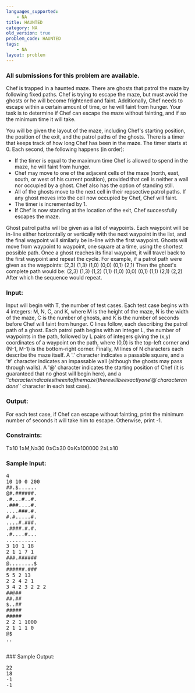 ```yaml
---
languages_supported:
    - NA
title: HAUNTED
category: NA
old_version: true
problem_code: HAUNTED
tags:
    - NA
layout: problem
---
```

###  All submissions for this problem are available. 

Chef is trapped in a haunted maze. There are ghosts that patrol the maze by following fixed paths. Chef is trying to escape the maze, but must avoid the ghosts or he will become frightened and faint. Additionally, Chef needs to escape within a certain amount of time, or he will faint from hunger. Your task is to determine if Chef can escape the maze without fainting, and if so the minimum time it will take.

You will be given the layout of the maze, including Chef's starting position, the position of the exit, and the patrol paths of the ghosts. There is a timer that keeps track of how long Chef has been in the maze. The timer starts at 0. Each second, the following happens (in order):

- If the timer is equal to the maximum time Chef is allowed to spend in the maze, he will faint from hunger.
- Chef may move to one of the adjacent cells of the maze (north, east, south, or west of his current position), provided that cell is neither a wall nor occupied by a ghost. Chef also has the option of standing still.
- All of the ghosts move to the next cell in their repsective patrol paths. If any ghost moves into the cell now occupied by Chef, Chef will faint.
- The timer is incremented by 1.
- If Chef is now standing at the location of the exit, Chef successfully escapes the maze.

Ghost patrol paths will be given as a list of waypoints. Each waypoint will be in-line either horizontally or vertically with the next waypoint in the list, and the final waypoint will similarly be in-line with the first waypoint. Ghosts will move from waypoint to waypoint, one square at a time, using the shortest possible path. Once a ghost reaches its final waypoint, it will travel back to the first waypoint and repeat the cycle. For example, if a patrol path were given as the waypoints:
 (2,3) (1,3) (1,0) (0,0) (0,1) (2,1)
 Then the ghost's complete path would be:
 (2,3) (1,3) (1,2) (1,1) (1,0) (0,0) (0,1) (1,1) (2,1) (2,2)
 After which the sequence would repeat.

### Input:

Input will begin with T, the number of test cases. Each test case begins with 4 integers: M, N, C, and K, where M is the height of the maze, N is the width of the maze, C is the number of ghosts, and K is the number of seconds before Chef will faint from hunger. C lines follow, each describing the patrol path of a ghost. Each patrol path begins with an integer L, the number of waypoints in the path, followed by L pairs of integers giving the (x,y) coordinates of a waypoint on the path, where (0,0) is the top-left corner and (N-1, M-1) is the bottom-right corner. Finally, M lines of N characters each describe the maze itself. A '.' character indicates a passable square, and a '#' character indicates an impassable wall (although the ghosts may pass through walls). A '@' character indicates the starting position of Chef (it is guaranteed that no ghost will begin here), and a '$' character indicates the exit of the maze (there will be exactly one '@' character and one '$' character in each test case).

### Output:

For each test case, if Chef can escape without fainting, print the minimum number of seconds it will take him to escape. Otherwise, print -1.

### Constraints:

T≤10
 1≤M,N≤30
 0≤C≤30
 0≤K≤100000
 2≤L≤10

### Sample Input:

<pre>
4
10 10 0 200
##.$......
@#.######.
.#...#..#.
.###....#.
....###.#.
#.#.....#.
....#.###.
.####.#.#.
.#....#...
..........
3 10 1 18
2 1 1 7 1
###.######
@........$
######.###
5 5 2 13
2 2 4 2 1
3 4 2 3 2 2 2
##@##
##.##
$..##
#####
#####
2 2 1 1000
2 1 1 1 0
@$
..

</pre>### Sample Output:
<pre>22
18
-1
-1
</pre>